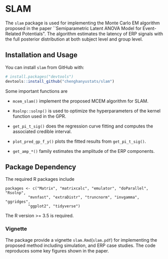 # SLAM

The `slam` package is used for implementing the Monte Carlo EM algorithm proposed in the paper ``Semiparametric Latent ANOVA Model for Event-Related Potentials". The algorithm estimates the latency of ERP signals with the full posterior distribution at both subject level and group level.


## Installation and Usage

You can install `slam` from GitHub with:

``` r
# install.packages("devtools")
devtools::install_github("chenghanyustats/slam")
```

Some important functions are

- `mcem_slam()` implement the proposed MCEM algorithm for SLAM.

- `Rsolnp::solnp()` is used to optimize the hyperparameters of the kernel function used in the GPR.

- `get_pi_t_sig()` does the regression curve fitting and computes the associated credible interval.

- `plot_pred_gp_f_y()` plots the fitted results from `get_pi_t_sig()`.

- `get_amp_*()` family estimates the amplitude of the ERP components.


## Package Dependency

The required R packages include 

    packages <- c("Matrix", "matrixcalc", "emulator", "doParallel", "Rsolnp", 
              "mvnfast", "extraDistr", "truncnorm", "invgamma", "ggridges",
              "ggplot2", "tidyverse")

The R version >= 3.5 is required.



### Vignette

The package provide a vignette `slam.Rmd`(`slam.pdf`) for implementing the proposed method including simulation, and ERP case studies. The code reproduces some key figures shown in the paper.

